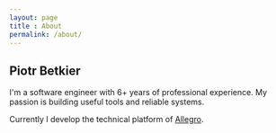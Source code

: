 ```yaml
---
layout: page
title : About
permalink: /about/
---
```


## Piotr Betkier

I'm a software engineer with 6+ years of professional experience. My passion is
building useful tools and reliable systems.

Currently I develop the technical platform of [Allegro](https://allegro.pl).
